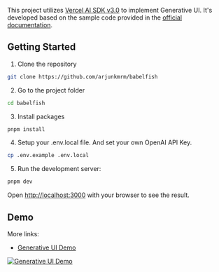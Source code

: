 This project utilizes [Vercel AI SDK v3.0](https://github.com/vercel/ai) to implement Generative UI.
It's developed based on the sample code provided in the [official documentation](https://sdk.vercel.ai/docs/concepts/ai-rsc).

## Getting Started

1. Clone the repository

```bash
git clone https://github.com/arjunkmrm/babelfish
```

2. Go to the project folder

```bash
cd babelfish
```

3. Install packages

```bash
pnpm install
```

4. Setup your .env.local file. And set your own OpenAI API Key.

```bash
cp .env.example .env.local
```

5. Run the development server:

```bash
pnpm dev
```

Open [http://localhost:3000](http://localhost:3000) with your browser to see the result.

## Demo

More links:

- [Generative UI Demo](https://www.youtube.com/watch?v=nIDV1vgg2tM)

[![Generative UI Demo](https://img.youtube.com/vi/nIDV1vgg2tM/0.jpg)](https://www.youtube.com/watch?v=nIDV1vgg2tM)


